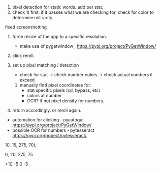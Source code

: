 1. pixel detection for static words. add per stat.
2. check 1) first. if it passes what we are checking for, check for color to determine roll rarity


fixed screenshotting
1. force resize of the app to a specific resolution.
	- make use of pygetwindow ; https://pypi.org/project/PyGetWindow/
	

2. click reroll. 

3. set up pixel matching / detection 
	- check for stat -> check number colors -> check actual numbers if exceed
	1) manually find pixel coordinates for:
		- stat specific pixels (cd, bypass, etc)
		- colors at number
		- OCR? if not pixel density for numbers.

4) return accordingly. or reroll again.


- automation for clicking - pyautogui https://pypi.org/project/PyGetWindow/
- possible OCR for numbers - pytesseract https://pypi.org/project/pytesseract/

10, 15, 275, 70),

0, 20, 275, 75

+10 -5 0 -5

